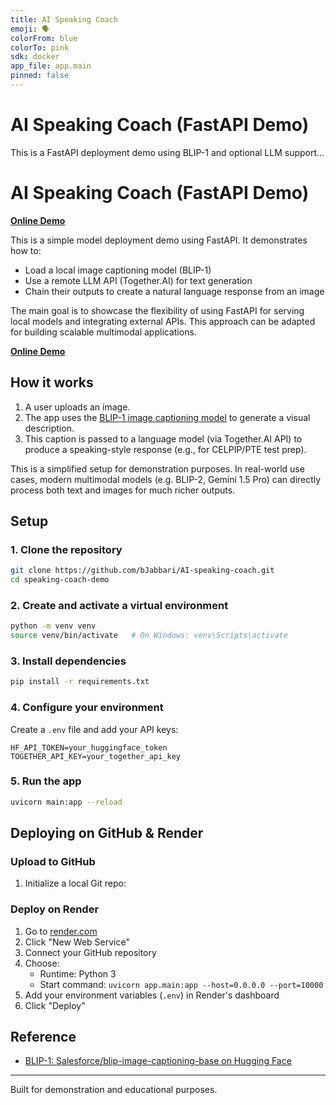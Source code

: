 ```yaml
---
title: AI Speaking Coach
emoji: 🗣️
colorFrom: blue
colorTo: pink
sdk: docker
app_file: app.main
pinned: false
---
```

# AI Speaking Coach (FastAPI Demo)

This is a FastAPI deployment demo using BLIP-1 and optional LLM support...


# AI Speaking Coach (FastAPI Demo)
 
**[Online Demo](https://ai-speaking-coach.onrender.com)**

This is a simple model deployment demo using FastAPI. It demonstrates how to:

- Load a local image captioning model (BLIP-1)
- Use a remote LLM API (Together.AI) for text generation
- Chain their outputs to create a natural language response from an image

The main goal is to showcase the flexibility of using FastAPI for serving local models and integrating external APIs. This approach can be adapted for building scalable multimodal applications.

 **[Online Demo](https://ai-speaking-coach.onrender.com)**

## How it works

1. A user uploads an image.
2. The app uses the [BLIP-1 image captioning model](https://huggingface.co/Salesforce/blip-image-captioning-base) to generate a visual description.
3. This caption is passed to a language model (via Together.AI API) to produce a speaking-style response (e.g., for CELPIP/PTE test prep).

This is a simplified setup for demonstration purposes. In real-world use cases, modern multimodal models (e.g. BLIP-2, Gemini 1.5 Pro) can directly process both text and images for much richer outputs.

## Setup

### 1. Clone the repository

```bash
git clone https://github.com/bJabbari/AI-speaking-coach.git
cd speaking-coach-demo
```

### 2. Create and activate a virtual environment

```bash
python -m venv venv
source venv/bin/activate   # On Windows: venv\Scripts\activate
```

### 3. Install dependencies

```bash
pip install -r requirements.txt
```

### 4. Configure your environment

Create a `.env` file and add your API keys:

```env
HF_API_TOKEN=your_huggingface_token
TOGETHER_API_KEY=your_together_api_key
```

### 5. Run the app

```bash
uvicorn main:app --reload
```


## Deploying on GitHub & Render

### Upload to GitHub

1. Initialize a local Git repo:

### Deploy on Render

1. Go to [render.com](https://render.com)
2. Click "New Web Service"
3. Connect your GitHub repository
4. Choose:
   - Runtime: Python 3
   - Start command: `uvicorn app.main:app --host=0.0.0.0 --port=10000`
5. Add your environment variables (`.env`) in Render's dashboard
6. Click "Deploy"

## Reference

- [BLIP-1: Salesforce/blip-image-captioning-base on Hugging Face](https://huggingface.co/Salesforce/blip-image-captioning-base)

---

Built for demonstration and educational purposes.
